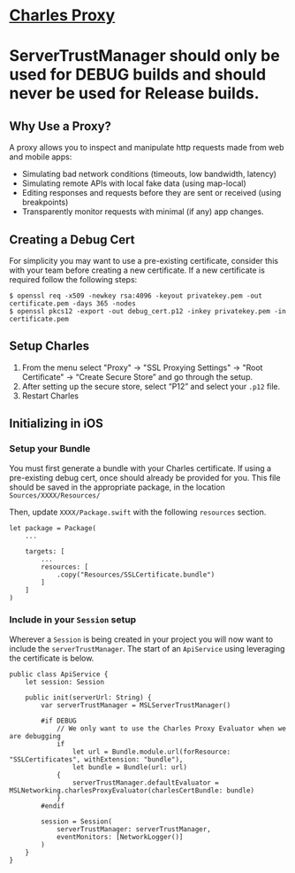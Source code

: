 #  [Charles Proxy](https://www.charlesproxy.com/download/)

# ServerTrustManager should only be used for DEBUG builds and should **never** be used for Release builds.

## Why Use a Proxy?
A proxy allows you to inspect and manipulate http requests made from web and mobile apps:
* Simulating bad network conditions (timeouts, low bandwidth, latency)
* Simulating remote APIs with local fake data (using map-local)
* Editing responses and requests before they are sent or received (using breakpoints)
* Transparently monitor requests with minimal (if any) app changes.

## Creating a Debug Cert
For simplicity you may want to use a pre-existing certificate, consider this with your team before creating a new certificate. If a new certificate is required follow the following steps:
```
$ openssl req -x509 -newkey rsa:4096 -keyout privatekey.pem -out certificate.pem -days 365 -nodes
$ openssl pkcs12 -export -out debug_cert.p12 -inkey privatekey.pem -in certificate.pem
```

## Setup Charles
1. From the menu select "Proxy" → "SSL Proxying Settings" → "Root Certificate" → “Create Secure Store” and go through the setup.
1. After setting up the secure store, select “P12” and select your `.p12` file.
1. Restart Charles

## Initializing in iOS
### Setup your Bundle
You must first generate a bundle with your Charles certificate. If using a pre-existing debug cert, once should already be provided for you. This file should be saved in the appropriate package, in the location `Sources/XXXX/Resources/`

Then, update `XXXX/Package.swift` with the following `resources` section.

```
let package = Package(
    ...
    
    targets: [
        ...
        resources: [
            .copy("Resources/SSLCertificate.bundle")
        ]
    ]
)
``` 

### Include in your `Session` setup
Wherever a `Session` is being created in your project you will now want to include the `serverTrustManager`. The start of an `ApiService` using leveraging the certificate is below.
```
public class ApiService {
    let session: Session

    public init(serverUrl: String) {
        var serverTrustManager = MSLServerTrustManager()

        #if DEBUG
            // We only want to use the Charles Proxy Evaluator when we are debugging
            if
                let url = Bundle.module.url(forResource: "SSLCertificates", withExtension: "bundle"),
                let bundle = Bundle(url: url)
            {
                serverTrustManager.defaultEvaluator = MSLNetworking.charlesProxyEvaluator(charlesCertBundle: bundle)
            }
        #endif

        session = Session(
            serverTrustManager: serverTrustManager,
            eventMonitors: [NetworkLogger()]
        )
    }
}

```
